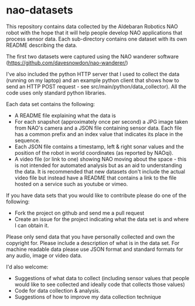 nao-datasets
============

This repository contains data collected by the Aldebaran Robotics NAO
robot with the hope that it will help people develop NAO applications
that process sensor data. Each sub-directory contains one dataset with
its own README describing the data.

The first two datasets were captured using the NAO wanderer software (https://github.com/davesnowdon/nao-wanderer/)

I've also included the python HTTP server that I used to collect the
data (running on my laptop) and an example python client that shows how
to send an HTTP POST request - see src/main/python/data_collector). All
the code uses only standard python libraries.

Each data set contains the following:
* A README file explaining what the data is
* For each snapshot (approximately once per second) a JPG image taken
  from NAO's camera and a JSON file containing sensor data. Each file
  has a common prefix and an index value that indicates its place in the
  sequence.
* Each JSON file contains a timestamp, left & right sonar values and the
  position of the robot in world coordinates (as reported by NAOqi).
* A video file (or link to one) showing NAO moving about the space -
  this is not intended for automated analysis but as an aid to
  understanding the data. It is recommended that new datasets don't
  include the actual video file but instead have a README that contains
  a link to the file hosted on a service such as youtube or vimeo.

If you have data sets that you would like to contribute please do one of the following:
* Fork the project on github and send me a pull request
* Create an issue for the project indicating what the data set is and
  where I can obtain it.

Please only send data that you have personally collected and own the
copyright for. Please include a description of what is in the data
set. For machine readable data please use JSON format and standard
formats for any audio, image or video data.

I'd also welcome:
* Suggestions of what data to collect (including sensor values that people would like to see collected and ideally code that collects those values)
* Code for data collection & analysis.
* Suggestions of how to improve my data collection technique
